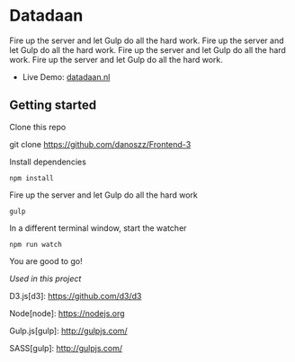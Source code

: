 # Datadaan

Fire up the server and let Gulp do all the hard work. Fire up the server and let Gulp do all the hard work. Fire up the server and let Gulp do all the hard work. Fire up the server and let Gulp do all the hard work.

* Live Demo: [datadaan.nl](https://datadaan.nl)

## Getting started

Clone this repo

  git clone https://github.com/danoszz/Frontend-3

Install dependencies

	npm install

Fire up the server and let Gulp do all the hard work

	gulp

In a different terminal window, start the watcher

	npm run watch

You are good to go!

_Used in this project_

D3.js[d3]: https://github.com/d3/d3

Node[node]: https://nodejs.org

Gulp.js[gulp]: http://gulpjs.com/

SASS[gulp]: http://gulpjs.com/
